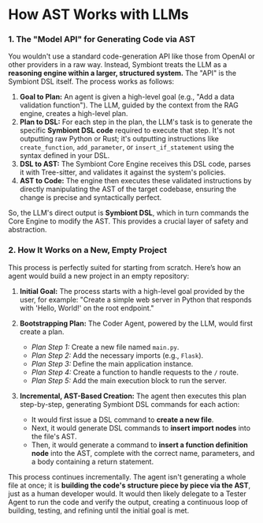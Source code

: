 # How AST Works with LLMs

### 1. The "Model API" for Generating Code via AST

You wouldn't use a standard code-generation API like those from OpenAI or other providers in a raw way. Instead, Symbiont treats the LLM as a **reasoning engine within a larger, structured system.** The "API" is the Symbiont DSL itself. The process works as follows:

1.  **Goal to Plan:** An agent is given a high-level goal (e.g., "Add a data validation function"). The LLM, guided by the context from the RAG engine, creates a high-level plan.
2.  **Plan to DSL:** For each step in the plan, the LLM's task is to generate the specific **Symbiont DSL code** required to execute that step. It's not outputting raw Python or Rust; it's outputting instructions like `create_function`, `add_parameter`, or `insert_if_statement` using the syntax defined in your DSL.
3.  **DSL to AST:** The Symbiont Core Engine receives this DSL code, parses it with Tree-sitter, and validates it against the system's policies.
4.  **AST to Code:** The engine then executes these validated instructions by directly manipulating the AST of the target codebase, ensuring the change is precise and syntactically perfect.

So, the LLM's direct output is **Symbiont DSL**, which in turn commands the Core Engine to modify the AST. This provides a crucial layer of safety and abstraction.

### 2. How It Works on a New, Empty Project

This process is perfectly suited for starting from scratch. Here’s how an agent would build a new project in an empty repository:

1.  **Initial Goal:** The process starts with a high-level goal provided by the user, for example: "Create a simple web server in Python that responds with 'Hello, World!' on the root endpoint."

2.  **Bootstrapping Plan:** The Coder Agent, powered by the LLM, would first create a plan.
    * *Plan Step 1:* Create a new file named `main.py`.
    * *Plan Step 2:* Add the necessary imports (e.g., `Flask`).
    * *Plan Step 3:* Define the main application instance.
    * *Plan Step 4:* Create a function to handle requests to the `/` route.
    * *Plan Step 5:* Add the main execution block to run the server.

3.  **Incremental, AST-Based Creation:** The agent then executes this plan step-by-step, generating Symbiont DSL commands for each action:
    * It would first issue a DSL command to **create a new file**.
    * Next, it would generate DSL commands to **insert import nodes** into the file's AST.
    * Then, it would generate a command to **insert a function definition node** into the AST, complete with the correct name, parameters, and a body containing a return statement.

This process continues incrementally. The agent isn't generating a whole file at once; it is **building the code's structure piece by piece via the AST**, just as a human developer would. It would then likely delegate to a Tester Agent to run the code and verify the output, creating a continuous loop of building, testing, and refining until the initial goal is met.